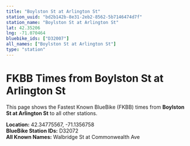 ```yaml
---
title: "Boylston St at Arlington St"
station_uuid: "bd2b142b-8e31-2eb2-8562-5b7146474d7f"
station_name: "Boylston St at Arlington St"
lat: 42.35206
lng: -71.070464
bluebike_ids: ["D32007"]
all_names: ["Boylston St at Arlington St"]
type: "station"
---
```


# FKBB Times from Boylston St at Arlington St

This page shows the Fastest Known BlueBike (FKBB) times from **Boylston St at Arlington St** to all other stations.

**Location:** 42.34775567, -71.1356758  
**BlueBike Station IDs:** D32072  
**All Known Names:** Walbridge St at Commonwealth Ave

